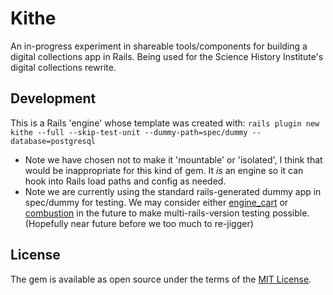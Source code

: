 # Kithe
An in-progress experiment in shareable tools/components for building a digital collections app in Rails.  Being used for the Science History Institute's digital collections rewrite.


## Development

This is a Rails 'engine' whose template was created with: `rails plugin new kithe --full --skip-test-unit --dummy-path=spec/dummy --database=postgresql`

* Note we have chosen not to make it 'mountable' or 'isolated', I think that would be inappropriate for this kind of gem. It _is_ an engine so it can hook into Rails load paths and config as needed.
* Note we are currently using the standard rails-generated dummy app in spec/dummy for testing. We may consider either [engine_cart](https://github.com/cbeer/engine_cart) or [combustion](https://github.com/pat/combustion) in the future to make multi-rails-version testing possible. (Hopefully near future before we too much to re-jigger)


## License
The gem is available as open source under the terms of the [MIT License](https://opensource.org/licenses/MIT).
